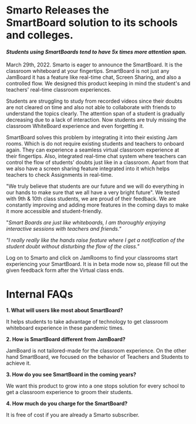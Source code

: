 # Smarto Releases **the SmartBoard** solution to its schools and colleges.

#### _**Students using SmartBoards tend to have 5x times more attention span.**_

March 29th, 2022. Smarto is eager to announce the SmartBoard. It is the classroom whiteboard at your fingertips. SmartBoard is not just any JamBoard it has a feature like real-time chat, Screen Sharing, and also a controlled flow. We designed this product keeping in mind the student's and teachers' real-time classroom experiences.

Students are struggling to study from recorded videos since their doubts are not cleared on time and also not able to collaborate with friends to understand the topics clearly. The attention span of a student is gradually decreasing due to a lack of interaction. Now students are truly missing the classroom WhiteBoard experience and even forgetting it.

SmartBoard solves this problem by integrating it into their existing Jam rooms. Which is do not require existing students and teachers to onboard again. They can experience a seamless virtual classroom experience at their fingertips. Also, integrated real-time chat system where teachers can control the flow of students' doubts just like in a classroom. Apart from that we also have a screen sharing feature integrated into it which helps teachers to check Assignments in real-time.

"We truly believe that students are our future and we will do everything in our hands to make sure that we all have a very bright future". We tested with 9th & 10th class students, we are proud of their feedback. We are constantly improving and adding more features in the coming days to make it more accessible and student-friendly.

"_Smart Boards are just like whiteboards, I am thoroughly enjoying interactive sessions with teachers and friends."_

_"I really really like the hands raise feature where I get a notification of the student doubt without disturbing the flow of the class."_

Log on to Smarto and click on JamRooms to find your classrooms start experiencing your SmartBoard. It is in beta mode now so, please fill out the given feedback form after the Virtual class ends.

# **Internal FAQs**

**1\. What will users like most about SmartBoard?**

It helps students to take advantage of technology to get classroom whiteboard experience in these pandemic times.

**2\. How is SmartBoard different from JamBoard?**

JamBoard is not tailored-made for the classroom experience. On the other hand SmartBoard, we focused on the behavior of Teachers and Students to achieve it.

**3\. How do you see SmartBoard in the coming years?**

We want this product to grow into a one stops solution for every school to get a classroom experience to groom their students.

**4\. How much do you charge for the SmartBoard?**

It is free of cost if you are already a Smarto subscriber.
